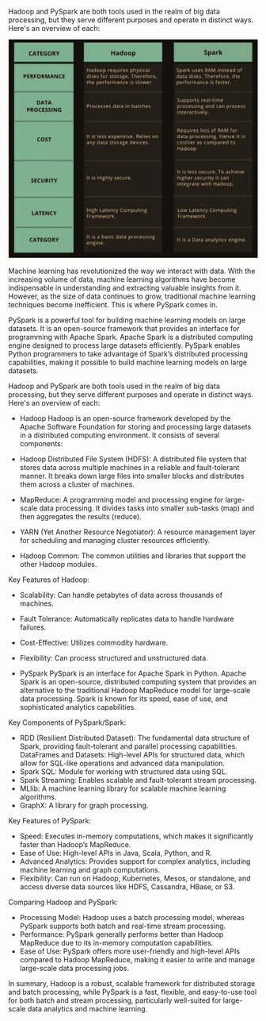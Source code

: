 Hadoop and PySpark are both tools used in the realm of big data processing, but they serve different purposes and operate in distinct ways. Here's an overview of each:

![alt text](image.png)


Machine learning has revolutionized the way we interact with data. With the increasing volume of data, machine learning algorithms have become indispensable in understanding and extracting valuable insights from it. However, as the size of data continues to grow, traditional machine learning techniques become inefficient. This is where PySpark comes in.

PySpark is a powerful tool for building machine learning models on large datasets. It is an open-source framework that provides an interface for programming with Apache Spark. Apache Spark is a distributed computing engine designed to process large datasets efficiently. PySpark enables Python programmers to take advantage of Spark’s distributed processing capabilities, making it possible to build machine learning models on large datasets.



Hadoop and PySpark are both tools used in the realm of big data processing, but they serve different purposes and operate in distinct ways. Here's an overview of each:

* Hadoop
Hadoop is an open-source framework developed by the Apache Software Foundation for storing and processing large datasets in a distributed computing environment. It consists of several components:

* Hadoop Distributed File System (HDFS): A distributed file system that stores data across multiple machines in a reliable and fault-tolerant manner. It breaks down large files into smaller blocks and distributes them across a cluster of machines.

* MapReduce: A programming model and processing engine for large-scale data processing. It divides tasks into smaller sub-tasks (map) and then aggregates the results (reduce).

* YARN (Yet Another Resource Negotiator): A resource management layer for scheduling and managing cluster resources efficiently.

* Hadoop Common: The common utilities and libraries that support the other Hadoop modules.

Key Features of Hadoop:

* Scalability: Can handle petabytes of data across thousands of machines.
* Fault Tolerance: Automatically replicates data to handle hardware failures.
* Cost-Effective: Utilizes commodity hardware.
* Flexibility: Can process structured and unstructured data.

* PySpark
PySpark is an interface for Apache Spark in Python. Apache Spark is an open-source, distributed computing system that provides an alternative to the traditional Hadoop MapReduce model for large-scale data processing. Spark is known for its speed, ease of use, and sophisticated analytics capabilities.

Key Components of PySpark/Spark:
* RDD (Resilient Distributed Dataset): The fundamental data structure of Spark, providing fault-tolerant and parallel processing capabilities.
DataFrames and Datasets: High-level APIs for structured data, which allow for SQL-like operations and advanced data manipulation.
* Spark SQL: Module for working with structured data using SQL.
* Spark Streaming: Enables scalable and fault-tolerant stream processing.
* MLlib: A machine learning library for scalable machine learning algorithms.
* GraphX: A library for graph processing.

Key Features of PySpark:
* Speed: Executes in-memory computations, which makes it significantly faster than Hadoop’s MapReduce.
* Ease of Use: High-level APIs in Java, Scala, Python, and R.
* Advanced Analytics: Provides support for complex analytics, including machine learning and graph computations.
* Flexibility: Can run on Hadoop, Kubernetes, Mesos, or standalone, and access diverse data sources like HDFS, Cassandra, HBase, or S3.

Comparing Hadoop and PySpark:
* Processing Model: Hadoop uses a batch processing model, whereas PySpark supports both batch and real-time stream processing.
* Performance: PySpark generally performs better than Hadoop MapReduce due to its in-memory computation capabilities.
* Ease of Use: PySpark offers more user-friendly and high-level APIs compared to Hadoop MapReduce, making it easier to write and manage large-scale data processing jobs.

In summary, Hadoop is a robust, scalable framework for distributed storage and batch processing, while PySpark is a fast, flexible, and easy-to-use tool for both batch and stream processing, particularly well-suited for large-scale data analytics and machine learning.





